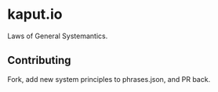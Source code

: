 # kaput.io

Laws of General Systemantics.

## Contributing

Fork, add new system principles to phrases.json, and PR back.
